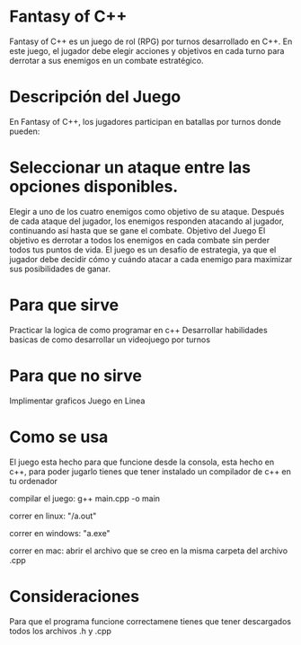 # Fantasy of C++
Fantasy of C++ es un juego de rol (RPG) por turnos desarrollado en C++. En este juego, el jugador debe elegir acciones y objetivos en cada turno para derrotar a sus enemigos en un combate estratégico.

# Descripción del Juego
En Fantasy of C++, los jugadores participan en batallas por turnos donde pueden:

# Seleccionar un ataque entre las opciones disponibles.
Elegir a uno de los cuatro enemigos como objetivo de su ataque.
Después de cada ataque del jugador, los enemigos responden atacando al jugador, continuando así hasta que se gane el combate.
Objetivo del Juego
El objetivo es derrotar a todos los enemigos en cada combate sin perder todos tus puntos de vida. El juego es un desafío de estrategia, ya que el jugador debe decidir cómo y cuándo atacar a cada enemigo para maximizar sus posibilidades de ganar.

# Para que sirve
Practicar la logica de como programar en c++
Desarrollar habilidades basicas de como desarrollar un videojuego por turnos

# Para que no sirve

Implimentar graficos 
Juego en Linea


# Como se usa

El juego esta hecho para que funcione desde la consola, esta hecho en c++, para poder jugarlo tienes que tener instalado un compilador de
c++ en tu ordenador

compilar el juego: g++ main.cpp -o main

correr en linux: "/a.out"

correr en windows: "a.exe"

correr en mac: abrir el archivo que se creo en la misma carpeta del archivo .cpp

# Consideraciones

Para que el programa funcione correctamene tienes que tener descargados todos los archivos .h y .cpp
